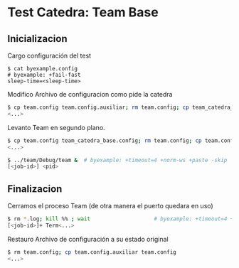 # Test Catedra: Team Base

## Inicializacion

Cargo configuración del test

```shell
$ cat byexample.config                                                  # byexample: +fail-fast
sleep-time=<sleep-time>
```

Modifico Archivo de configuracion como pide la catedra

```bash
$ cp team.config team.config.auxiliar; rm team.config; cp team_catedra_base.config team.config
<...>
```

Levanto Team en segundo plano.

```bash
$ cp team.config team_catedra_base.config; rm team.config; cp team.config.auxiliar team.config; rm team.config.auxiliar  # byexample: +timeout=4 +norm-ws +paste -skip
<...>
```

```bash
$ ../team/Debug/team &  # byexample: +timeout=4 +norm-ws +paste -skip
[<job-id>] <pid>
```













## Finalizacion

Cerramos el proceso Team (de otra manera el puerto quedara en uso)

```bash
$ rm *.log; kill %% ; wait                    # byexample: +timeout=4 +norm-ws +paste -skip
[<job-id>]+ Term<...>
```

Restauro Archivo de configuración a su estado original

```bash
$ rm team.config; cp team.config.auxiliar team.config
<...>
```
